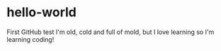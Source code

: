 # hello-world
First GitHub test
I'm old, cold and full of mold, but I love learning so I'm learning coding!

